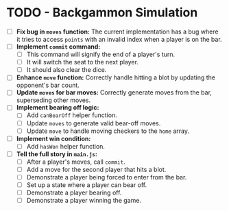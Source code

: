 # TODO - Backgammon Simulation

- [ ] **Fix bug in `moves` function:** The current implementation has a bug where it tries to access `points` with an invalid index when a player is on the bar.
- [ ] **Implement `commit` command:**
    - [ ] This command will signify the end of a player's turn.
    - [ ] It will switch the seat to the next player.
    - [ ] It should also clear the dice.
- [ ] **Enhance `move` function:** Correctly handle hitting a blot by updating the opponent's bar count.
- [ ] **Update `moves` for bar moves:** Correctly generate moves from the bar, superseding other moves.
- [ ] **Implement bearing off logic:**
    - [ ] Add `canBearOff` helper function.
    - [ ] Update `moves` to generate valid bear-off moves.
    - [ ] Update `move` to handle moving checkers to the `home` array.
- [ ] **Implement win condition:**
    - [ ] Add `hasWon` helper function.
- [ ] **Tell the full story in `main.js`:**
    - [ ] After a player's moves, call `commit`.
    - [ ] Add a move for the second player that hits a blot.
    - [ ] Demonstrate a player being forced to enter from the bar.
    - [ ] Set up a state where a player can bear off.
    - [ ] Demonstrate a player bearing off.
    - [ ] Demonstrate a player winning the game.

